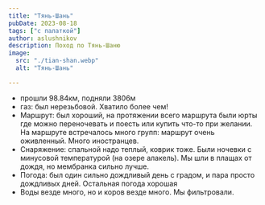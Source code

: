 ```yaml
---
title: "Тянь-Шань"
pubDate: 2023-08-18
tags: ["с палаткой"]
author: aslushnikov
description: Поход по Тянь-Шаню
image:
  src: "./tian-shan.webp"
  alt: "Тянь-Шань"

---
```


- прошли 98.84км, подняли 3806м
- газ: был нерезьбовой. Хватило более чем! 
- Маршрут: был хороший, на протяжении всего маршрута были юрты где можно переночевать и поесть или купить что-то при желании. На маршруте встречалось много групп: маршрут очень оживленный. Много иностранцев. 
- Снаряжение: спальной надо теплый, коврик тоже. Были ночевки с минусовой температурой (на озере алакель). Мы шли в плащах от дождя, но мембранка сильно лучше.
- Погода: был один сильно дождливый день с градом, и пара просто дождливых дней. Остальная погода хорошая
- Воды везде много, но и коров везде много. Мы фильтровали.